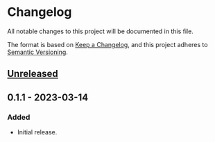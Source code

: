 # Changelog

All notable changes to this project will be documented in this file.

The format is based on [Keep a Changelog](https://keepachangelog.com/en/1.0.0/),
and this project adheres to [Semantic Versioning](https://semver.org/spec/v2.0.0.html).

## [Unreleased]

## 0.1.1 - 2023-03-14

### Added

- Initial release.

[unreleased]: https://github.com/flxbe/xdlint/compare/v0.1.1...HEAD
